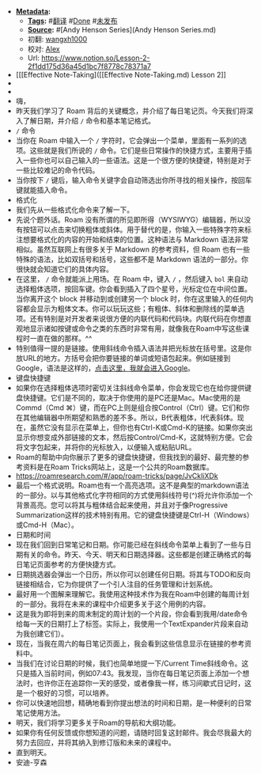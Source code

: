 - **[Metadata](Metadata.md):**
    - **[Tags](Tags.md):** #[翻译](翻译.md) #[Done](Done.md) #[未发布](未发布.md)
    - **[Source](Source.md):** #[Andy Henson Series](Andy Henson Series.md) 
    - 初翻: [wangxh1000](wangxh1000.md)
    - 校对: [Alex](Alex.md)
    - Url: https://www.notion.so/Lesson-2-2f1dd175d36a45d1bc7f8778c78371a7
- [[[Effective Note-Taking]([[Effective Note-Taking.md) Lesson 2]]
- 
- 
- 嗨，
- 昨天我们学习了 Roam 背后的关键概念，并介绍了每日笔记页。今天我们将深入了解日期，并介绍 `/` 命令和基本笔记格式。
- `/` 命令
- 当你在 Roam 中输入一个 `/` 字符时，它会弹出一个菜单，里面有一系列的选项。这些就是我们所说的 `/` 命令。它们是些日常操作的快捷方式，主要用于插入一些你也可以自己输入的一些语法。这是一个很方便的快捷键，特别是对于一些比较难记的命令代码。
- 当你按下 `/` 键后，输入命令关键字会自动筛选出你所寻找的相关操作，按回车键就能插入命令。
- 格式化
- 我们先从一些格式化命令来了解一下。
- 先说个题外话。Roam 没有所谓的所见即所得（WYSIWYG）编辑器，所以没有按钮可以点击来切换粗体或斜体。用于替代的是，你输入一些特殊字符来标注想要格式化的内容的开始和结束的位置。这种语法与 Markdown 语法非常相似。虽然互联网上有很多关于 Markdown 的参考资料，但 Roam 也有一些特殊的语法，比如双括号和括号，这些都不是 Markdown 语法的一部分。你很快就会知道它们的具体内容。
- 在这里， `/` 命令就能派上用场。在 Roam 中，键入 `/` ，然后键入 `bol` 来自动选择粗体选项，按回车键。你会看到插入了四个星号，光标定位在中间位置。当你离开这个 block 并移动到或创建另一个 block 时，你在这里输入的任何内容都会显示为粗体文本。你可以玩玩这些；有粗体、斜体和删除线的菜单选项。还有特别是对开发者来说很方便的内联代码和代码块。内联代码在你想直观地显示诸如按键或命令之类的东西时非常有用，就像我在Roam中写这些课程时一直在做的那样。^^
- 特别值得一提的是链接。使用斜线命令插入语法并把光标放在括号里。这是你放URL的地方。方括号会把你要链接的单词或短语包起来。例如链接到Google，语法是这样的，[点击这里，我就会进入Google](https://www.google.com)。
- 键盘快捷键
- 如果你在选择粗体选项时密切关注斜线命令菜单，你会发现它也在给你提供键盘快捷键。它们是不同的，取决于你使用的是PC还是Mac。Mac使用的是Commd（Cmd ⌘）键，而在PC上则是组合按Control（Ctrl）键。它们和你在其他编辑器中所期望和熟悉的差不多。所以，B代表粗体，I代表斜体。现在，虽然它没有显示在菜单上，但你也有Ctrl-K或Cmd-K的链接。如果你突出显示你想变成外部链接的文本，然后按Control/Cmd-K，这就特别方便。它会将文字包起来，并将你的光标放入，以便输入或粘贴URL。
- Roam的帮助中向你展示了更多的键盘快捷键，但我找到的最好、最完整的参考资料是在Roam Tricks网站上，这是一个公共的Roam数据库。
- https://roamresearch.com/#/app/roam-tricks/page/JvCkIiXDk
- 最后一个格式说明。Roam也有一个高亮选项。这不是典型的markdown语法的一部分。以与其他格式化字符相同的方式使用斜线符号(^)将允许你添加一个背景高亮。您可以将其与粗体结合起来使用，并且对于像Progressive Summarization这样的技术特别有用。它的键盘快捷键是Ctrl-H（Windows）或Cmd-H（Mac）。
- 日期和时间
- 现在我们回到日常笔记和日期。你可能已经在斜线命令菜单上看到了一些与日期有关的命令。昨天、今天、明天和日期选择器。这些都是创建正确格式的每日笔记页面参考的方便快捷方式。
- 日期挑选器会弹出一个日历，所以你可以创建任何日期。将其与TODO和反向链接相结合，它为你提供了一个引人注目的任务管理和计划系统。
- 最好用一个图解来理解它。我使用这种技术作为我在Roam中创建的每周计划的一部分。我将在未来的课程中介绍更多关于这个用例的内容。
- 这是我为即将到来的周末制定的周计划的一个片段，你会看到我用/date命令给每一天的日期打上了标签。实际上，我使用一个TextExpander片段来自动为我创建它们）。
- 现在，当我在周六的每日笔记页面上，我会看到这些信息显示在链接的参考资料中。
- 当我们在讨论日期的时候，我们也简单地提一下/Current Time斜线命令。这只是插入当前时间，例如07:43。我发现，当你在每日笔记页面上添加一个想法时，也许你正在追踪你一天的感受，或者像我一样，练习间歇式日记时，这是一个极好的习惯，可以培养。
- 你可以快速地回想，精确地看到你提出想法的时间和日期，是一种便利的日常笔记使用方法。
- 明天，我们将学习更多关于Roam的导航和大纲功能。
- 如果你有任何反馈或你想知道的问题，请随时回复这封邮件。我会尽我最大的努力去回应，并将其纳入到修订版和未来的课程中。
- 直到明天。
- 安迪-亨森
